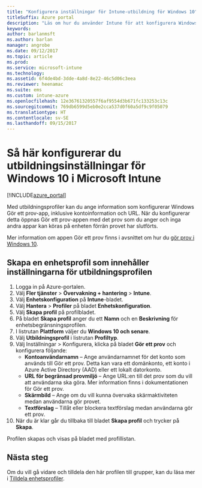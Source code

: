 ```yaml
---
title: "Konfigurera inställningar för Intune-utbildning för Windows 10"
titleSuffix: Azure portal
description: "Läs om hur du använder Intune för att konfigurera Windows 10-utbildningsinställningar för enheter som du hanterar.”"
keywords: 
author: barlanmsft
ms.author: barlan
manager: angrobe
ms.date: 09/12/2017
ms.topic: article
ms.prod: 
ms.service: microsoft-intune
ms.technology: 
ms.assetid: 6f4de4bd-3dde-4a8d-8e22-46c5d06c3eea
ms.reviewer: heenamac
ms.suite: ems
ms.custom: intune-azure
ms.openlocfilehash: 12e36761320557f6af9554d3b671fc133253c13c
ms.sourcegitcommit: 769db6599d5eb0e2cca537d0f60a5df9c9f05079
ms.translationtype: HT
ms.contentlocale: sv-SE
ms.lasthandoff: 09/15/2017
---
```

# <a name="how-to-configure-windows-10-education-settings-in-microsoft-intune"></a>Så här konfigurerar du utbildningsinställningar för Windows 10 i Microsoft Intune

[!INCLUDE[azure_portal](./includes/azure_portal.md)]

Med utbildningsprofiler kan du ange information som konfigurerar Windows Gör ett prov-app, inklusive kontoinformation och URL. När du konfigurerar detta öppnas Gör ett prov-appen med det prov som du anger och inga andra appar kan köras på enheten förrän provet har slutförts.

Mer information om appen Gör ett prov finns i avsnittet om hur du [gör prov i Windows 10](https://docs.microsoft.com/education/windows/take-tests-in-windows-10).

## <a name="create-a-device-profile-containing-education-profile-settings"></a>Skapa en enhetsprofil som innehåller inställningarna för utbildningsprofilen

1. Logga in på Azure-portalen.
2. Välj **Fler tjänster** > **Övervakning + hantering** > **Intune**.
3. Välj **Enhetskonfiguration** på **Intune**-bladet.
2. Välj **Hantera** > **Profiler** på bladet **Enhetskonfiguration**.
3. Välj **Skapa profil** på profilbladet.
4. På bladet **Skapa profil** anger du ett **Namn** och en **Beskrivning** för enhetsbegränsningsprofilen.
5. I listrutan **Plattform** väljer du **Windows 10 och senare**.
6. Välj **Utbildningsprofil** i listrutan **Profiltyp**. 
7. Välj Inställningar > Konfigurera, klicka på bladet **Gör ett prov** och konfigurera följande:
    - **Kontoanvändarnamn** – Ange användarnamnet för det konto som används till Gör ett prov. Detta kan vara ett domänkonto, ett konto i Azure Active Directory (AAD) eller ett lokalt datorkonto.
    - **URL för begränsad provmiljö** – Ange URL:en till det prov som du vill att användarna ska göra. Mer information finns i dokumentationen för Gör ett prov.
    - **Skärmbild** – Ange om du vill kunna övervaka skärmaktiviteten medan användarna gör provet.
    - **Textförslag** – Tillåt eller blockera textförslag medan användarna gör ett prov.
8. När du är klar går du tillbaka till bladet **Skapa profil** och trycker på **Skapa**.

Profilen skapas och visas på bladet med profillistan.

## <a name="next-steps"></a>Nästa steg

Om du vill gå vidare och tilldela den här profilen till grupper, kan du läsa mer i [Tilldela enhetsprofiler](device-profile-assign.md).



